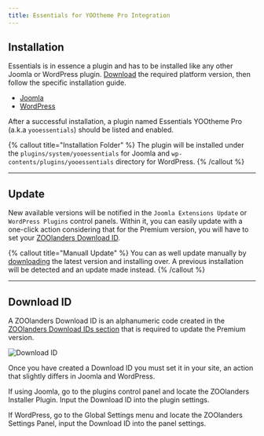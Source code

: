 ```yaml
---
title: Essentials for YOOtheme Pro Integration
---
```


## Installation

Essentials is in essence a plugin and has to be installed like any other Joomla or WordPress plugin. [Download](https://www.zoolanders.com/downloads) the required platform version, then follow the specific installation guide.

- [Joomla](https://docs.joomla.org/Installing_an_extension)
- [WordPress](https://wordpress.org/support/article/managing-plugins/#installing-plugins-1)

After a successful installation, a plugin named Essentials YOOtheme Pro (a.k.a `yooessentials`) should be listed and enabled.

{% callout title="Installation Folder" %}
The plugin will be installed under the `plugins/system/yooessentials` for Joomla and `wp-contents/plugins/yooessentials` directory for WordPress.
{% /callout %}

---

## Update

New available versions will be notified in the `Joomla Extensions Update` or `WordPress Plugins` control panels. Within it, you can easily update with a one-click action considering that for the Premium version, you will have to set your [ZOOlanders Download ID](#download-id).

{% callout title="Manuall Update" %}
You can as well update manually by [downloading](https://www.zoolanders.com/downloads) the latest version and installing over. A previous installation will be detected and an update made instead.
{% /callout %}

---

## Download ID

A ZOOlanders Download ID is an alphanumeric code created in the [ZOOlanders Download IDs section](https://zoolanders.com/account/download-ids) that is required to update the Premium version.

![Download ID](/download-id.png)

Once you have created a Download ID you must set it in your site, an action that slightly differs in Joomla and WordPress.

If using Joomla, go to the plugins control panel and locate the ZOOlanders Installer Plugin. Input the Download ID into the plugin settings.

If WordPress, go to the Global Settings menu and locate the ZOOlanders Settings Panel, input the Download ID into the panel settings.
